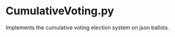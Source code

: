CumulativeVoting.py
===================

Implements the cumulative voting election system on json ballots.
